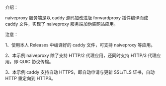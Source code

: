 介绍：

naiveproxy 服务端是以 caddy 源码加改进版 forwardproxy 插件编译而成 caddy 文件，实现了 naiveproxy 服务端加伪装网站应用。

注意：

1、使用本人 Releases 中编译好的 caddy 文件，可支持 naiveproxy 等应用。

2、本示例 naiveproxy 除了支持 HTTP/2 代理应用，还同时支持 HTTP/3 代理应用，即 QUIC 协议传输。

3、本示例 caddy 支持自动 HTTPS，即自动申请与更新 SSL/TLS 证书，自动 HTTP 重定向到 HTTPS。
